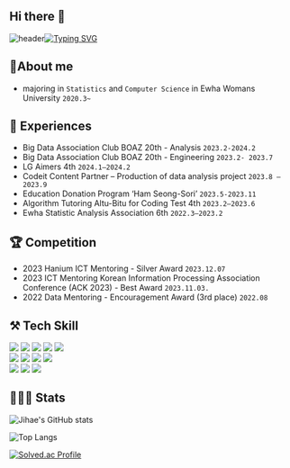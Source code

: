 ## Hi there 👋

![header](https://capsule-render.vercel.app/api?type=waving&color=6994CDEE&text=&animation=twinkling&height=80)[![Typing SVG](https://readme-typing-svg.demolab.com?font=Alkatra&weight=500&size=50&duration=3500&pause=3&color=6994CDEE&center=true&vCenter=false&multiline=true&repeat=true&width=1000&height=100&lines=Welcome+to+Jihae's+GitHub)](https://git.io/typing-svg)

## 🔎About me
- majoring in `Statistics` and `Computer Science` in Ewha Womans University `2020.3~`


## 💫 Experiences
- Big Data Association Club BOAZ 20th - Analysis `2023.2-2024.2`
- Big Data Association Club BOAZ 20th - Engineering `2023.2- 2023.7`
- LG Aimers 4th `2024.1–2024.2`
- Codeit Content Partner – Production of data analysis project `2023.8 – 2023.9`
- Education Donation Program ‘Ham Seong-Sori’ `2023.5-2023.11`
- Algorithm Tutoring Altu-Bitu for Coding Test 4th `2023.2–2023.6`
- Ewha Statistic Analysis Association 6th `2022.3–2023.2`


## 🏆 Competition
- 2023 Hanium ICT Mentoring - Silver Award `2023.12.07`
- 2023 ICT Mentoring Korean Information Processing Association Conference (ACK 2023) - Best Award `2023.11.03.`
- 2022 Data Mentoring - Encouragement Award (3rd place) `2022.08`


## ⚒️ Tech Skill
  <img src="https://img.shields.io/badge/python-3776AB?style=flat-square&logo=python&logoColor=white" />
  <img src="https://camo.githubusercontent.com/3acadaf5a91db3ba62ecec43442fa48846887424125ad1f054a52509148fdc92/68747470733a2f2f696d672e736869656c64732e696f2f62616467652f522d3237364443332e7376673f267374796c653d666c61742d737175617265266c6f676f3d52266c6f676f436f6c6f723d7768697465" />
  <img src="https://camo.githubusercontent.com/e30246046db4f0638b10cae856169860bf56fc220992070eafdccef804686add/68747470733a2f2f696d672e736869656c64732e696f2f62616467652f432d4138423943432e7376673f267374796c653d666c61742d737175617265266c6f676f3d43266c6f676f436f6c6f723d7768697465" />
  <img src="https://camo.githubusercontent.com/7b2697eaf5aef4fe47fecd7e8e321e70e4adc2827247acc811e1eef22e20521b/68747470733a2f2f696d672e736869656c64732e696f2f62616467652f432b2b2d3030353939432e7376673f267374796c653d666c61742d737175617265266c6f676f3d432b2b266c6f676f436f6c6f723d7768697465" />
  <img src="https://camo.githubusercontent.com/fb4ba960bfd6fe48ddd1891995113b82b2794c9eed4b83fd875762101c1120a3/68747470733a2f2f696d672e736869656c64732e696f2f62616467652f4a4156412d3030373339362e7376673f7374796c653d666c61742d737175617265266c6f676f3d6a617661266c6f676f436f6c6f723d7768697465" /><br>


  <img src="https://img.shields.io/badge/html5-E34F26?style=flat-square&logo=html&logoColor=white"> 
  <img src="https://img.shields.io/badge/css-1572B6?style=flat-square&logo=css3&logoColor=white"> 
  <img src="https://img.shields.io/badge/javascript-F7DF1E?style=flat-square&logo=javascript&logoColor=black"> 
  <img src="https://img.shields.io/badge/flask-000000?style=for-the-badge&logo=flask&logoColor=white"><br>


   <img src="https://img.shields.io/badge/mysql-4479A1?style=for-the-badge&logo=mysql&logoColor=white"> 
  <img src="https://img.shields.io/badge/firebase-FFCA28?style=for-the-badge&logo=firebase&logoColor=white">
  <img src="https://img.shields.io/badge/Amazon AWS-232F3E?style=for-the-badge&logo=amazon aws&logoColor=white">





## 👩🏻‍💻 Stats
![Jihae's GitHub stats](https://github-readme-stats.vercel.app/api?username=dahlia52&include_all_commits=true&count_private=true&show_icons=true&theme=radical)

![Top Langs](https://github-readme-stats.vercel.app/api/top-langs/?username=dahlia52&layout=compact)

[![Solved.ac Profile](http://mazassumnida.wtf/api/v2/generate_badge?boj=judy2001)](https://solved.ac/judy2001/)
